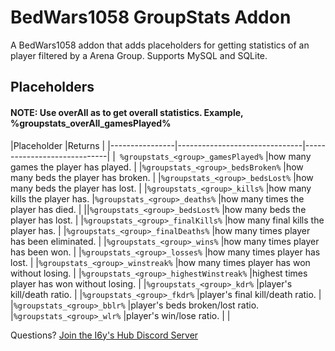 # BedWars1058 GroupStats Addon
 A BedWars1058 addon that adds placeholders for getting statistics of an player filtered by a Arena Group.  Supports MySQL and SQLite. 
 
## Placeholders
#### NOTE:  Use overAll as <group> to get overall statistics. Example, %groupstats_overAll_gamesPlayed%

|Placeholder                          |Returns                      |
|----------------|-------------------------------|-----------------------------|
|` %groupstats_<group>_gamesPlayed%`            |how many games the player has played.            |
|`%groupstats_<group>_bedsBroken%`            |how many beds the player has broken.            |
|`%groupstats_<group>_bedsLost%`            |how many beds the player has lost.            |
|`%groupstats_<group>_kills%`            |how many kills the player has.
|`%groupstats_<group>_deaths%`            |how many times the player has died.            |            ||`%groupstats_<group>_bedsLost%`            |how many beds the player has lost.            |
|`%groupstats_<group>_finalKills%`            |how many final kills the player has.            |
|`%groupstats_<group>_finalDeaths%`            |how many times player has been eliminated.            |
|`%groupstats_<group>_wins%`            |how many times player has been won.            |
|`%groupstats_<group>_losses%`            |how many times player has lost.            |
|`%groupstats_<group>_winstreak%`            |how many times player has won without losing.            |
|`%groupstats_<group>_highestWinstreak%`            |highest times player has won without losing.            |
|`%groupstats_<group>_kdr%`            |player's kill/death ratio.            |
|`%groupstats_<group>_fkdr%`            |player's final kill/death ratio.            |
|`%groupstats_<group>_bblr%`            |player's beds broken/lost ratio.
|`%groupstats_<group>_wlr%`            |player's win/lose ratio.            |            |

Questions? [Join the I6y's Hub Discord Server](https://discord.gg/UTu2vRUuge)

